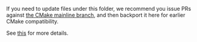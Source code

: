 If you need to update files under this folder, we recommend you issue PRs
against [the CMake mainline branch](https://gitlab.kitware.com/cmake/cmake/tree/master/Modules/FindCUDA.cmake),
and then backport it here for earlier CMake compatibility.

See [this](../README.md) for more details.
